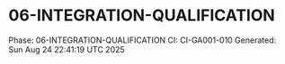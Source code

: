 # 06-INTEGRATION-QUALIFICATION
Phase: 06-INTEGRATION-QUALIFICATION
CI: CI-GA001-010
Generated: Sun Aug 24 22:41:19 UTC 2025
